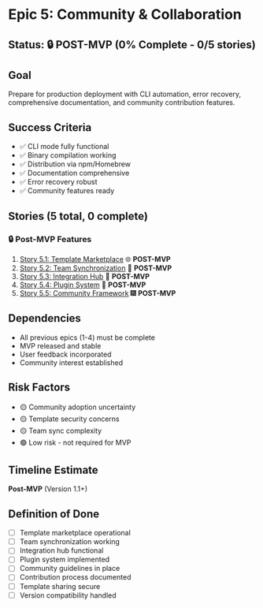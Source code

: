 # Epic 5: Community & Collaboration

## Status: 🔒 POST-MVP (0% Complete - 0/5 stories)

## Goal

Prepare for production deployment with CLI automation, error recovery, comprehensive documentation, and community contribution features.

## Success Criteria

- ✅ CLI mode fully functional
- ✅ Binary compilation working
- ✅ Distribution via npm/Homebrew
- ✅ Documentation comprehensive
- ✅ Error recovery robust
- ✅ Community features ready

## Stories (5 total, 0 complete)

### 🔒 Post-MVP Features
1. [Story 5.1: Template Marketplace](story-5.1-template-marketplace.md) 🌐 **POST-MVP**
2. [Story 5.2: Team Synchronization](story-5.2-team-sync.md) 👥 **POST-MVP**
3. [Story 5.3: Integration Hub](story-5.3-integration-hub.md) 🔗 **POST-MVP**
4. [Story 5.4: Plugin System](story-5.4-plugin-system.md) 🧩 **POST-MVP**
5. [Story 5.5: Community Framework](story-5.5-community-framework.md) 🎆 **POST-MVP**

## Dependencies

- All previous epics (1-4) must be complete
- MVP released and stable
- User feedback incorporated
- Community interest established

## Risk Factors

- 🟡 Community adoption uncertainty
- 🟡 Template security concerns
- 🟡 Team sync complexity
- 🟢 Low risk - not required for MVP

## Timeline Estimate

**Post-MVP** (Version 1.1+)

## Definition of Done

- [ ] Template marketplace operational
- [ ] Team synchronization working
- [ ] Integration hub functional
- [ ] Plugin system implemented
- [ ] Community guidelines in place
- [ ] Contribution process documented
- [ ] Template sharing secure
- [ ] Version compatibility handled
